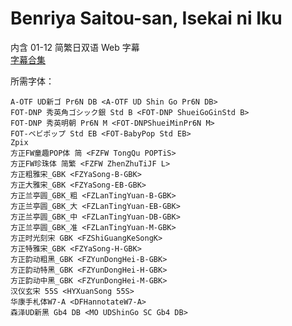 # Benriya Saitou-san, Isekai ni Iku

内含 01-12 简繁日双语 Web 字幕  
[字幕合集](https://github.com/Nekomoekissaten-SUB/Nekomoekissaten-MIR-Subs/releases/download/subtitle_pkg/Saitou-san_Web_JPCH.7z)

所需字体：
```
A-OTF UD新ゴ Pr6N DB <A-OTF UD Shin Go Pr6N DB>
FOT-DNP 秀英角ゴシック銀 Std B <FOT-DNP ShueiGoGinStd B>
FOT-DNP 秀英明朝 Pr6N M <FOT-DNPShueiMinPr6N M>
FOT-ベビポップ Std EB <FOT-BabyPop Std EB>
Zpix
方正FW童趣POP体 简 <FZFW TongQu POPTiS>
方正FW珍珠体 简繁 <FZFW ZhenZhuTiJF L>
方正粗雅宋_GBK <FZYaSong-B-GBK>
方正大雅宋_GBK <FZYaSong-EB-GBK>
方正兰亭圆_GBK_粗 <FZLanTingYuan-B-GBK>
方正兰亭圆_GBK_大 <FZLanTingYuan-EB-GBK>
方正兰亭圆_GBK_中 <FZLanTingYuan-DB-GBK>
方正兰亭圆_GBK_准 <FZLanTingYuan-M-GBK>
方正时光刻宋 GBK <FZShiGuangKeSongK>
方正特雅宋_GBK <FZYaSong-H-GBK>
方正韵动粗黑_GBK <FZYunDongHei-B-GBK>
方正韵动特黑_GBK <FZYunDongHei-H-GBK>
方正韵动中黑_GBK <FZYunDongHei-M-GBK>
汉仪玄宋 55S <HYXuanSong 55S>
华康手札体W7-A <DFHannotateW7-A>
森泽UD新黑 Gb4 DB <MO UDShinGo SC Gb4 DB>
```
